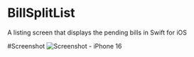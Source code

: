 # BillSplitList
A listing screen that displays the pending bills in Swift for iOS

#Screenshot
![Screenshot - iPhone 16 ](https://github.com/user-attachments/assets/2eb3b01e-52b9-4fbb-b851-c7786d608ef0)
